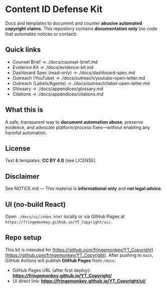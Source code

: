 # Content ID Defense Kit

Docs and templates to document and counter **abusive automated copyright claims**.
This repository contains **documentation only** (no code that automates notices or contact).

## Quick links
- Counsel Brief → ./docs/counsel-brief.md
- Evidence Kit → ./docs/evidence-kit.md
- Dashboard Spec (read-only) → ./docs/dashboard-spec.md
- Outreach (YouTube) → ./docs/outreach/youtube-open-letter.md
- Outreach (Labels/Agents) → ./docs/outreach/label-open-letter.md
- Glossary → ./docs/appendices/glossary.md
- Citations → ./docs/appendices/citations.md

## What this is
A safe, transparent way to **document automation abuse**, preserve evidence, and advocate platform/process fixes—without enabling any harmful automation.

## License
Text & templates: **CC BY 4.0** (see LICENSE).

## Disclaimer
See NOTICE.md — This material is **informational only** and **not legal advice**.

## UI (no-build React)
Open `./docs/ui/index.html` locally or via GitHub Pages at `https://fringemonkey.github.io/YT_Copyright/ui/`.


## Repo setup

This kit is intended for [https://github.com/fringemonkey/YT_Copyright](https://github.com/fringemonkey/YT_Copyright). After pushing to `main`, GitHub Actions will publish **GitHub Pages** from `/docs`.

- GitHub Pages URL (after first deploy): **https://fringemonkey.github.io/YT_Copyright/**
- UI direct link: **https://fringemonkey.github.io/YT_Copyright/ui/**

